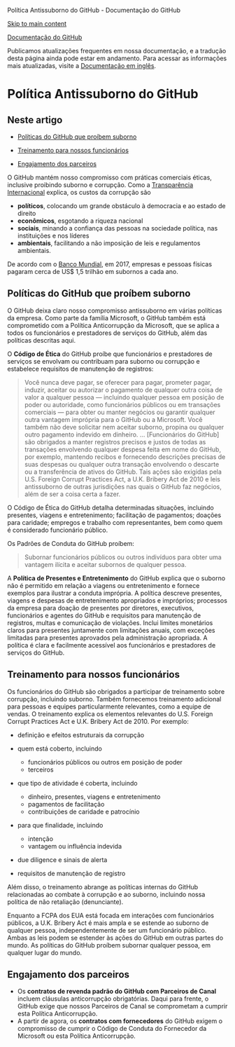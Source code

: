 Política Antissuborno do GitHub - Documentação do GitHub

[Skip to main content](#main-content)

[](/pt)[Documentação do GitHub](/pt)

Publicamos atualizações frequentes em nossa documentação, e a tradução desta página ainda pode estar em andamento. Para acessar as informações mais atualizadas, visite a [Documentação em inglês](/en).

Política Antissuborno do GitHub
==========

Neste artigo
----------

* [Políticas do GitHub que proíbem suborno](#github-policies-prohibiting-bribery)

* [Treinamento para nossos funcionários](#training-for-our-employees)

* [Engajamento dos parceiros](#engaging-our-partners)

O GitHub mantém nosso compromisso com práticas comerciais éticas, inclusive proibindo suborno e corrupção. Como a [Transparência Internacional](https://www.transparency.org/what-is-corruption#costs-of-corruption) explica, os custos da corrupção são

* **políticos**, colocando um grande obstáculo à democracia e ao estado de direito
* **econômicos**, esgotando a riqueza nacional
* **sociais**, minando a confiança das pessoas na sociedade política, nas instituições e nos líderes
* **ambientais**, facilitando a não imposição de leis e regulamentos ambientais.

De acordo com o [Banco Mundial](https://www.worldbank.org/en/topic/governance/brief/anti-corruption), em 2017, empresas e pessoas físicas pagaram cerca de US$ 1,5 trilhão em subornos a cada ano.

[](#github-policies-prohibiting-bribery)Políticas do GitHub que proíbem suborno
----------

O GitHub deixa claro nosso compromisso antissuborno em várias políticas da empresa. Como parte da família Microsoft, o GitHub também está comprometido com a Política Anticorrupção da Microsoft, que se aplica a todos os funcionários e prestadores de serviços do GitHub, além das políticas descritas aqui.

O **Código de Ética** do GitHub proíbe que funcionários e prestadores de serviços se envolvam ou contribuam para suborno ou corrupção e estabelece requisitos de manutenção de registros:

>
>
> Você nunca deve pagar, se oferecer para pagar, prometer pagar, induzir, aceitar ou autorizar o pagamento de qualquer outra coisa de valor a qualquer pessoa — incluindo qualquer pessoa em posição de poder ou autoridade, como funcionários públicos ou em transações comerciais — para obter ou manter negócios ou garantir qualquer outra vantagem imprópria para o GitHub ou a Microsoft. Você também não deve solicitar nem aceitar suborno, propina ou qualquer outro pagamento indevido em dinheiro. ... [Funcionários do GitHub] são obrigados a manter registros precisos e justos de todas as transações envolvendo qualquer despesa feita em nome do GitHub, por exemplo, mantendo recibos e fornecendo descrições precisas de suas despesas ou qualquer outra transação envolvendo o descarte ou a transferência de ativos do GitHub. Tais ações são exigidas pela U.S. Foreign Corrupt Practices Act, a U.K. Bribery Act de 2010 e leis antissuborno de outras jurisdições nas quais o GitHub faz negócios, além de ser a coisa certa a fazer.
>
>

O Código de Ética do GitHub detalha determinadas situações, incluindo presentes, viagens e entretenimento; facilitação de pagamentos; doações para caridade; empregos e trabalho com representantes, bem como quem é considerado funcionário público.

Os Padrões de Conduta do GitHub proíbem:

>
>
> Subornar funcionários públicos ou outros indivíduos para obter uma vantagem ilícita e aceitar subornos de qualquer pessoa.
>
>

A **Política de Presentes e Entretenimento** do GitHub explica que o suborno não é permitido em relação a viagens ou entretenimento e fornece exemplos para ilustrar a conduta imprópria. A política descreve presentes, viagens e despesas de entretenimento apropriados e impróprios; processos da empresa para doação de presentes por diretores, executivos, funcionários e agentes do GitHub e requisitos para manutenção de registros, multas e comunicação de violações. Inclui limites monetários claros para presentes juntamente com limitações anuais, com exceções limitadas para presentes aprovados pela administração apropriada. A política é clara e facilmente acessível aos funcionários e prestadores de serviços do GitHub.

[](#training-for-our-employees)Treinamento para nossos funcionários
----------

Os funcionários do GitHub são obrigados a participar de treinamento sobre corrupção, incluindo suborno. Também fornecemos treinamento adicional para pessoas e equipes particularmente relevantes, como a equipe de vendas. O treinamento explica os elementos relevantes do U.S. Foreign Corrupt Practices Act e U.K. Bribery Act de 2010. Por exemplo:

* definição e efeitos estruturais da corrupção
* quem está coberto, incluindo
  * funcionários públicos ou outros em posição de poder
  * terceiros

* que tipo de atividade é coberta, incluindo
  * dinheiro, presentes, viagens e entretenimento
  * pagamentos de facilitação
  * contribuições de caridade e patrocínio

* para que finalidade, incluindo
  * intenção
  * vantagem ou influência indevida

* due diligence e sinais de alerta
* requisitos de manutenção de registro

Além disso, o treinamento abrange as políticas internas do GitHub relacionadas ao combate à corrupção e ao suborno, incluindo nossa política de não retaliação (denunciante).

Enquanto a FCPA dos EUA está focada em interações com funcionários públicos, a U.K. Bribery Act é mais ampla e se estende ao suborno de qualquer pessoa, independentemente de ser um funcionário público. Ambas as leis podem se estender às ações do GitHub em outras partes do mundo. As políticas do GitHub proíbem subornar qualquer pessoa, em qualquer lugar do mundo.

[](#engaging-our-partners)Engajamento dos parceiros
----------

* Os **contratos de revenda padrão do GitHub com Parceiros de Canal** incluem cláusulas anticorrupção obrigatórias. Daqui para frente, o GitHub exige que nossos Parceiros de Canal se comprometam a cumprir esta Política Anticorrupção.
* A partir de agora, os **contratos com fornecedores** do GitHub exigem o compromisso de cumprir o Código de Conduta do Fornecedor da Microsoft ou esta Política Anticorrupção.
